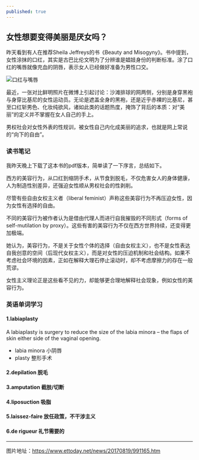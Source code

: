 ```yaml
---
published: true
---
```

## 女性想要变得美丽是厌女吗？

昨天看到有人在推荐Sheila Jeffreys的书《Beauty and Misogyny》。书中提到，女性涂抹的口红，其实是古巴比伦文明为了分辨谁是娼妓身份的判断标准。涂了口红的嘴唇就像充血的阴唇，表示女人已经做好准备为男性口交。

![口红与嘴唇](https://cdn2.ettoday.net/images/2734/e2734255.jpg)

最近，一张对比鲜明照片在微博上引起讨论：沙滩排球的网两侧，分别是身穿黑袍与身穿比基尼的女性运动员。无论是遮盖全身的黑袍，还是近乎赤裸的比基尼，甚至口红斩男色、化妆纯欲风，诸如此类的话题热度，掩饰了背后的本质：对“美丽”的定义并不掌握在女人自己的手上。

男权社会对女性外表的性规训，被女性自己内化成美丽的追求，也就是网上常说的“向下的自由”。

### 读书笔记

我昨天晚上下载了这本书的pdf版本，简单读了一下序言，总结如下。

西方的美容行为，从口红到缩阴手术，从节食到脱毛，不仅危害女人的身体健康，人为制造性别差异，还强迫女性顺从男权社会的性剥削。

尽管有些自由女权主义者（liberal feminist）声称这些美容行为不再压迫女性，因为女性有选择的自由。

不同的美容行为被作者认为是借由代理人而进行自我摧毁的不同形式（forms of self-mutilation by proxy）。这些有害的美容行为不仅在西方世界持续，还变得更加极端。

她认为，美容行为，不是关于女性个体的选择（自由女权主义），也不是女性表达自我创意的空间（后现代女权主义），而是对女性的压迫机制和社会结构。如果不考虑社会环境的因素，正如在解释大理石停止滚动时，却不考虑摩擦力的存在一般荒谬。

女性主义理论正是这些看不见的力，却能够更合理地解释社会现象，例如女性的美容行为。

### 英语单词学习

#### 1.labiaplasty
A labiaplasty is surgery to reduce the size of the labia minora – the flaps of skin either side of the vaginal opening.

- labia minora 小阴唇
- plasty 整形手术

#### 2.depilation 脱毛

#### 3.amputation 截肢/切断

#### 4.liposuction 吸脂

#### 5.laissez-faire 放任政策，不干涉主义

#### 6.de rigueur 礼节需要的



___
图片地址：https://www.ettoday.net/news/20170819/991165.htm
